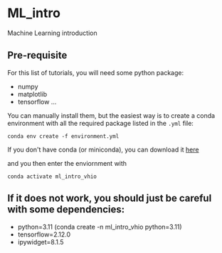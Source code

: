 # ML_intro
Machine Learning introduction


## Pre-requisite

For this list of tutorials, you will need some python package:
- numpy
- matplotlib
- tensorflow
...

You can manually install them, but the easiest way is to create a conda environment with all the required package listed in the `.yml` file:

`conda env create -f environment.yml`

If you don't have conda (or miniconda), you can download it [here](https://docs.anaconda.com/miniconda/miniconda-install/)

and you then enter the enviornment with

`conda activate ml_intro_vhio`

## If it does not work, you should just be careful with some dependencies:

- python=3.11 (conda create -n ml_intro_vhio python=3.11)
- tensorflow=2.12.0
- ipywidget=8.1.5
